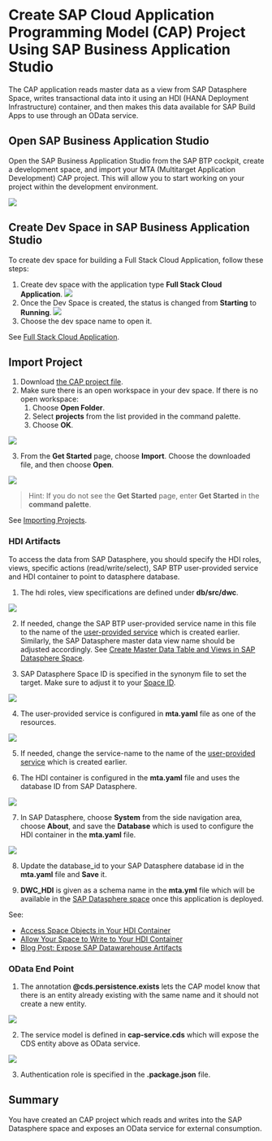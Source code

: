 # Create SAP Cloud Application Programming Model (CAP) Project Using SAP Business Application Studio

The CAP application reads master data as a view from SAP Datasphere Space, writes transactional data into it using an HDI (HANA Deployment Infrastructure) container, and then makes this data available for SAP Build Apps to use through an OData service.

## Open SAP Business Application Studio
    
Open the SAP Business Application Studio from the SAP BTP cockpit, create a development space, and import your MTA (Multitarget Application Development) CAP project. This will allow you to start working on your project within the development environment.

<img src="./images/open-bas.png">

## Create Dev Space in SAP Business Application Studio

To create dev space for building a Full Stack Cloud Application, follow these steps:

1. Create dev space with the application type **Full Stack Cloud Application**.
    <img src="./images/create-dev-space.png">
2. Once the Dev Space is created, the status is changed from **Starting** to **Running**.
    <img src="./images/running-dev-space.png">
3. Choose the dev space name to open it.

See [Full Stack Cloud Application](https://help.sap.com/docs/bas/sap-business-application-studio/full-stack-cloud-application).

## Import Project

1. Download [the CAP project file](../../../code/CAPApplication/DWCMission.tar).
2. Make sure there is an open workspace in your dev space. If there is no open workspace:
    1. Choose **Open Folder**.
    2. Select **projects** from the list provided in the command palette.
    3. Choose **OK**.
    
<img src="./images/open-folder.png">

3. From the **Get Started** page, choose **Import**. Choose the downloaded file, and then choose  **Open**.
<img src="./images/import-project.png">

>Hint: If you do not see the **Get Started** page, enter **Get Started** in the **command palette**. 

See [Importing Projects](https://help.sap.com/docs/bas/sap-business-application-studio/importing-projects).

### HDI Artifacts

To access the data from SAP Datasphere, you should specify the HDI roles, views, specific actions (read/write/select), SAP BTP user-provided service and HDI container to point to datasphere database.

1. The hdi roles, view specifications are defined under **db/src/dwc**.
<img src="./images/read-dsp.png">

2. If needed, change the SAP BTP user-provided service name in this file to the name of the [user-provided service](../create-user-provided-service) which is created earlier. Similarly, the SAP Datasphere master data view name should be adjusted accordingly. See [Create Master Data Table and Views in SAP Datasphere Space](../create-master-table/README.md#create-graphical-view-vtanks). 

3. SAP Datasphere Space ID is specified in the synonym file to set the target. Make sure to adjust it to your [Space ID](../../set-up/set-up-datasphere/README.md#create-space).
<img src="./images/dsp-spaceid.png">

4. The user-provided service is configured in **mta.yaml** file as one of the resources.
<img src="./images/mta-ups.png">

5. If needed, change the service-name to the name of the [user-provided service](../create-user-provided-service) which is created earlier.

6. The HDI container is configured in the **mta.yaml** file and uses the database ID from SAP Datasphere.
<img src="./images/mta-hdi.png">

7. In SAP Datasphere, choose **System** from the side navigation area, choose **About**, and save the **Database** which is used to configure the HDI container in the **mta.yaml** file.
<img src="./images/dsp-db.png">

8. Update the database_id to your SAP Datasphere database id in the **mta.yaml** file and **Save** it.

9. **DWC_HDI** is given as a schema name in the **mta.yml** file which will be available in the [SAP Datasphere space](../create-analytic-model/README.md#add-hdi-container-into-the-space) once this application is deployed.

See: 
* [Access Space Objects in Your HDI Container](https://help.sap.com/docs/SAP_DATASPHERE/be5967d099974c69b77f4549425ca4c0/656eebc2ced14ec09afa455224fa9a98.html?locale=en-US)
* [Allow Your Space to Write to Your HDI Container](https://help.sap.com/docs/SAP_DATASPHERE/be5967d099974c69b77f4549425ca4c0/aa3627f987d04b5f95fec1c45083dde9.html?locale=en-US)
* [Blog Post: Expose SAP Datawarehouse Artifacts](https://blogs.sap.com/2021/03/18/expose-sap-data-warehouse-cloud-artefacts-as-odata-v4-service/)

### OData End Point

1. The annotation **@cds.persistence.exists** lets the CAP model know that there is an entity already existing with the same name and it should not create a new entity.
<img src="./images/data-model.png">

2. The service model is defined in **cap-service.cds** which will expose the CDS entity above as OData service.
<img src="./images/service-file.png">

3. Authentication role is specified in the **.package.json** file.

## Summary
 
You have created an CAP project which reads and writes into the SAP Datasphere space and exposes an OData service for external consumption.

